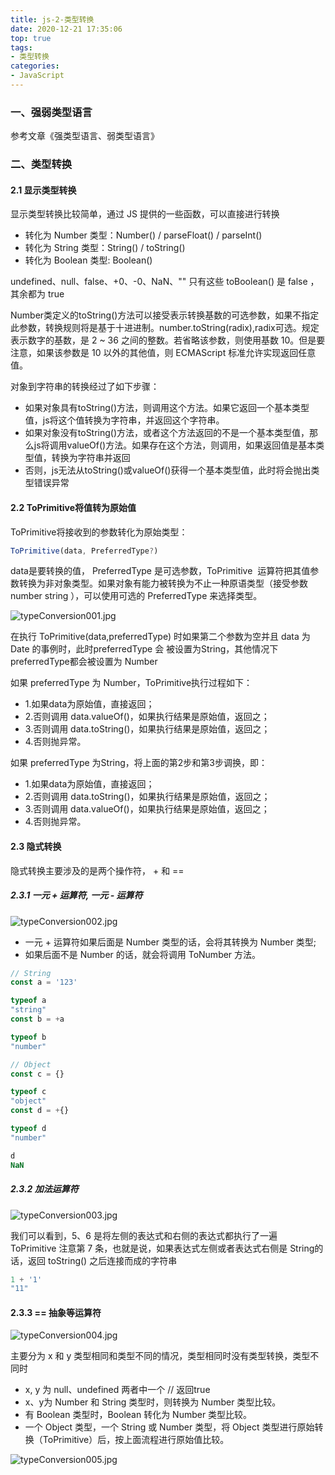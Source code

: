 ```yaml
---
title: js-2-类型转换
date: 2020-12-21 17:35:06
top: true
tags:
- 类型转换
categories:
- JavaScript
---
```

### 一、强弱类型语言

参考文章《强类型语言、弱类型语言》

### 二、类型转换

#### 2.1 显示类型转换

显示类型转换比较简单，通过 JS 提供的一些函数，可以直接进行转换

- 转化为 Number 类型：Number() / parseFloat() / parseInt()
- 转化为 String 类型：String() / toString()
- 转化为 Boolean 类型: Boolean()

undefined、null、false、+0、-0、NaN、""  只有这些 toBoolean()  是 false ，其余都为 true

Number类定义的toString()方法可以接受表示转换基数的可选参数，如果不指定此参数，转换规则将是基于十进进制。number.toString(radix),radix可选。规定表示数字的基数，是 2 ~ 36 之间的整数。若省略该参数，则使用基数 10。但是要注意，如果该参数是 10 以外的其他值，则 ECMAScript 标准允许实现返回任意值。

对象到字符串的转换经过了如下步骤：

- 如果对象具有toString()方法，则调用这个方法。如果它返回一个基本类型值，js将这个值转换为字符串，并返回这个字符串。
- 如果对象没有toString()方法，或者这个方法返回的不是一个基本类型值，那么js将调用valueOf()方法。如果存在这个方法，则调用，如果返回值是基本类型值，转换为字符串并返回
- 否则，js无法从toString()或valueOf()获得一个基本类型值，此时将会抛出类型错误异常

#### 2.2 ToPrimitive将值转为原始值

ToPrimitive将接收到的参数转化为原始类型：

```js
ToPrimitive(data, PreferredType?)
```

data是要转换的值， PreferredType 是可选参数，ToPrimitive  运算符把其值参数转换为非对象类型。如果对象有能力被转换为不止一种原语类型（接受参数 number string ），可以使用可选的 PreferredType 来选择类型。

![typeConversion001.jpg](http://alivnram-test.oss-cn-beijing.aliyuncs.com/alivnblog/typeConversion001.jpg)

在执行 ToPrimitive(data,preferredType) 时如果第二个参数为空并且 data 为 Date 的事例时，此时preferredType 会
被设置为String，其他情况下preferredType都会被设置为 Number

如果 preferredType 为 Number，ToPrimitive执行过程如下：

- 1.如果data为原始值，直接返回；
- 2.否则调用 data.valueOf()，如果执行结果是原始值，返回之；
- 3.否则调用 data.toString()，如果执行结果是原始值，返回之；
- 4.否则抛异常。

如果 preferredType 为String，将上面的第2步和第3步调换，即：

- 1.如果data为原始值，直接返回；
- 2.否则调用 data.toString()，如果执行结果是原始值，返回之；
- 3.否则调用 data.valueOf()，如果执行结果是原始值，返回之；
- 4.否则抛异常。

#### 2.3 隐式转换

隐式转换主要涉及的是两个操作符， +  和 ==

##### 2.3.1 一元 +  运算符, 一元 -  运算符

![typeConversion002.jpg](http://alivnram-test.oss-cn-beijing.aliyuncs.com/alivnblog/typeConversion002.jpg)

- 一元 + 运算符如果后面是 Number 类型的话，会将其转换为 Number 类型;
- 如果后面不是 Number 的话，就会将调用 ToNumber  方法。

```js
// String
const a = '123'

typeof a
"string"
const b = +a

typeof b
"number"

// Object
const c = {}

typeof c
"object"
const d = +{}

typeof d
"number"

d
NaN
```

##### 2.3.2 加法运算符

![typeConversion003.jpg](http://alivnram-test.oss-cn-beijing.aliyuncs.com/alivnblog/typeConversion003.jpg)

我们可以看到，5、6 是将左侧的表达式和右侧的表达式都执行了一遍 ToPrimitive
注意第 7 条，也就是说，如果表达式左侧或者表达式右侧是 String的话，返回 toString()  之后连接而成的字符串

```js
1 + '1'
"11"
```

#### 2.3.3 == 抽象等运算符

![typeConversion004.jpg](http://alivnram-test.oss-cn-beijing.aliyuncs.com/alivnblog/typeConversion004.jpg)

主要分为 x 和 y 类型相同和类型不同的情况，类型相同时没有类型转换，类型不同时

- x, y 为 null、undefined 两者中一个   // 返回true
- x、y为 Number 和 String 类型时，则转换为 Number 类型比较。
- 有 Boolean 类型时，Boolean 转化为 Number 类型比较。
- 一个 Object 类型，一个 String 或 Number 类型，将 Object 类型进行原始转换（ToPrimitive）后，按上面流程进行原始值比较。

![typeConversion005.jpg](http://alivnram-test.oss-cn-beijing.aliyuncs.com/alivnblog/typeConversion005.jpg)

